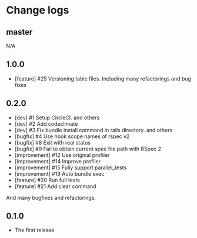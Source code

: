 Change logs
===========

master
------

N/A


1.0.0
-----

- [feature] #25 Versioning table files. Including many refactorings and bug fixes


0.2.0
-----

- [dev] #1 Setup CircleCI. and others
- [dev] #2 Add codeclimate
- [dev] #3 Fix bundle install command in rails directory. and others
- [bugfix] #4 Use hook scope names of rspec v2
- [bugfix] #8 Exit with real status
- [bugfix] #9 Fail to obtain current spec file path with RSpec 2
- [improvement] #12 Use original profiler
- [improvement] #14 Improve profiler
- [improvement] #15 Fully support parallel_tests
- [improvement] #19 Auto bundle exec
- [feature] #20 Run full tests
- [feature] #21 Add clear command

And many bugfixes and refactorings.


0.1.0
-----

- The first release
